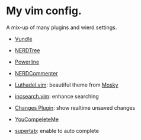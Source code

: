 # My vim config.
A mix-up of many plugins and wierd settings.

- [Vundle](https://github.com/VundleVim/Vundle.vim)

- [NERDTree](https://github.com/scrooloose/nerdtree)

- [Powerline](https://github.com/powerline/powerline)

- [NERDCommenter](https://github.com/scrooloose/nerdcommenter)

- [Luthadel.vim](https://github.com/moskytw/luthadel.vim): beautiful theme from [Mosky](https://github.com/moskytw)

- [incsearch.vim](https://github.com/haya14busa/incsearch.vim): enhance searching

- [Changes Plugin](https://github.com/chrisbra/changesPlugin): show realtime unsaved changes

- [YouCompeleteMe](https://github.com/ycm-core/YouCompleteMe)

- [supertab](https://github.com/ervandew/supertab): enable <tab> to auto complete
